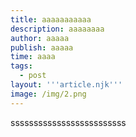 ```yaml
---
title: aaaaaaaaaaa
description: aaaaaaaa
author: aaaaa
publish: aaaaa
time: aaaa
tags:
  - post
layout: '''article.njk'''
image: /img/2.png
---
```

sssssssssssssssssssssssss
